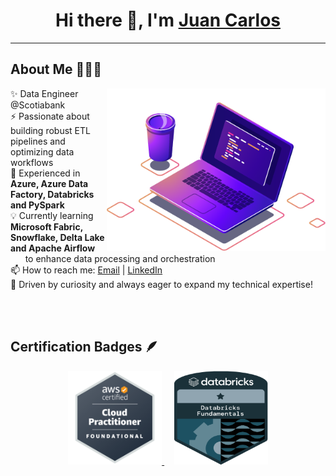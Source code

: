 <h1 align="center"> Hi there 👋, I'm <a href="https://www.linkedin.com/in/juancarlossierracastro/" target="_blank">Juan Carlos</a> </h1>

<hr>

## About Me 👨🏻‍💻

<img src="https://raw.githubusercontent.com/juancarlosierrac/juancarlosierrac/main/images/about-me.png" min-width="300px" max-width="300px" width="350px" align="right">

✨ Data Engineer @Scotiabank <br>
⚡ Passionate about building robust ETL pipelines and optimizing data workflows <br>
🔹 Experienced in **Azure, Azure Data Factory, Databricks and PySpark** <br>
💡 Currently learning **Microsoft Fabric, Snowflake, Delta Lake and Apache Airflow** <br>
&nbsp;&nbsp;&nbsp;&nbsp;&nbsp;&nbsp;to enhance data processing and orchestration <br>
📫 How to reach me: [Email](mailto:juancarlosierrac@gmail.com) | [LinkedIn](https://www.linkedin.com/in/juancarlossierracastro/) <br>
🚀 Driven by curiosity and always eager to expand my technical expertise! <br>

<br><br>

## Certification Badges 🪶

<div align="center">
    <a href="https://www.credly.com/badges/34a805d0-d9d5-41b6-b2ec-2e85ee024d32/public_url">
        <img src="https://raw.githubusercontent.com/juancarlosierrac/juancarlosierrac/main/images/AWS%20Certified%20Cloud%20Practitioner.png" 
             width="150px" height="150px" alt="AWS Certified Cloud Practitioner Badge"/>
    </a>
    &nbsp;&nbsp;&nbsp;
    <a href="https://credentials.databricks.com/a867dfeb-63d7-4761-b767-9def8863565b#acc.wYRAxtfV">
        <img src="https://raw.githubusercontent.com/juancarlosierrac/juancarlosierrac/main/images/Databricks%20Fundamentals.png" 
             width="150px" height="150px" alt="Databricks Fundamentals Badge"/>
    </a>
</div>
